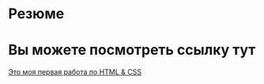 # Резюме

# Вы можете посмотреть ссылку тут

[Это моя первая работа по HTML & CSS](http://127.0.0.1:5500/index1.html)

